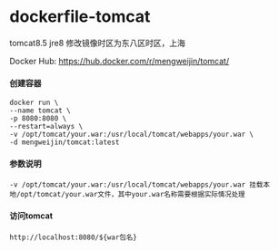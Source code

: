 # dockerfile-tomcat
tomcat8.5 jre8 修改镜像时区为东八区时区，上海

Docker Hub: https://hub.docker.com/r/mengweijin/tomcat/

#### 创建容器
```
docker run \
--name tomcat \
-p 8080:8080 \
--restart=always \
-v /opt/tomcat/your.war:/usr/local/tomcat/webapps/your.war \
-d mengweijin/tomcat:latest
```

#### 参数说明
    -v /opt/tomcat/your.war:/usr/local/tomcat/webapps/your.war 挂载本地/opt/tomcat/your.war文件，其中your.war名称需要根据实际情况处理

#### 访问tomcat
	http://localhost:8080/${war包名}
	
	
